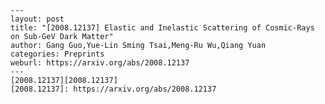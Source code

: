     ---
    layout: post
    title: "[2008.12137] Elastic and Inelastic Scattering of Cosmic-Rays on Sub-GeV Dark Matter"
    author: Gang Guo,Yue-Lin Sming Tsai,Meng-Ru Wu,Qiang Yuan
    categories: Preprints
    weburl: https://arxiv.org/abs/2008.12137
    ---
    [2008.12137][2008.12137]
    [2008.12137]: https://arxiv.org/abs/2008.12137

